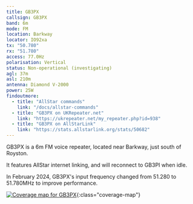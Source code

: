 ```yaml
---
title: GB3PX
callsign: GB3PX
band: 6m
mode: FM
location: Barkway
locator: IO92xa
tx: "50.780"
rx: "51.780"
access: 77.0Hz
polarisation: Vertical
status: Non-operational (investigating)
agl: 37m
asl: 210m
antenna: Diamond V-2000
power: 25W
findoutmore:
  - title: "AllStar commands"
    link: "/docs/allstar-commands"
  - title: "GB3PX on UKRepeater.net"
    link: "https://ukrepeater.net/my_repeater.php?id=938"
  - title: "GB3PX on AllStarLink"
    link: "https://stats.allstarlink.org/stats/50682"
---
```

GB3PX is a 6m FM voice repeater, located near Barkway, just south of Royston.

It features AllStar internet linking, and will reconnect to GB3PI when idle.

In February 2024, GB3PX's input frequency changed from 51.280 to 51.780MHz to improve performance.

[![Coverage map for GB3PX](/assets/coverage/gb3px.jpg)](https://ukrepeater.net/repeatermaps/gb3px.jpg){:class="coverage-map"}
